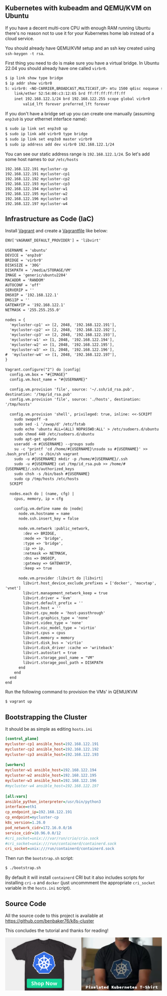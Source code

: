 ## Kubernetes with kubeadm and QEMU/KVM on Ubuntu

If you have a decent multi-core CPU with enough RAM running Ubuntu there's no reason not to use it for your Kubernetes home lab instead of a cloud service.

You should already have QEMU/KVM setup and an ssh key created using `ssh-keygen -t rsa`.

First thing you need to do is make sure you have a virtual bridge. In Ubuntu 22.04 you should already have one called `virbr0`.

```sh
$ ip link show type bridge
$ ip addr show virbr0
5: virbr0: <NO-CARRIER,BROADCAST,MULTICAST,UP> mtu 1500 qdisc noqueue state DOWN group default qlen 1000
    link/ether 52:54:00:c3:12:65 brd ff:ff:ff:ff:ff:ff
    inet 192.168.122.1/24 brd 192.168.122.255 scope global virbr0
        valid_lft forever preferred_lft forever
```

If you don't have a bridge set up you can create one manually (assuming `enp3s0` is your ethernet interface name):

```sh
$ sudo ip link set enp3s0 up
$ sudo ip link add virbr0 type bridge
$ sudo ip link set enp3s0 master virbr0
$ sudo ip address add dev virbr0 192.168.122.1/24
```

You can see our static address range is `192.168.122.1/24`. So let's add some host names to our `/etc/hosts`

```
192.168.122.191 mycluster-cp
192.168.122.191 mycluster-cp1
192.168.122.192 mycluster-cp2
192.168.122.193 mycluster-cp3
192.168.122.194 mycluster-w1
192.168.122.195 mycluster-w2
192.168.122.196 mycluster-w3
192.168.122.197 mycluster-w4
```

## Infrastructure as Code (IaC)

Install [Vagrant](https://developer.hashicorp.com/vagrant/docs/installation) and create a [Vagrantfile](https://developer.hashicorp.com/vagrant/docs/vagrantfile) like below:

```vagrantfile
ENV['VAGRANT_DEFAULT_PROVIDER'] = 'libvirt'

USERNAME = 'ubuntu'
DEVICE = 'enp3s0'
BRIDGE = 'virbr0'
DISKSIZE = '30G'
DISKPATH = '/media/STORAGE/VM'
IMAGE = 'generic/ubuntu2204'
MACADDR = 'RANDOM'
AUTOCONF = 'off'
SERVERIP = ''
DNS0IP = '192.168.122.1'
DNS1IP = ''
GATEWAYIP = '192.168.122.1'
NETMASK = '255.255.255.0'

nodes = {
  'mycluster-cp1' => [2, 2048, '192.168.122.191'],
  'mycluster-cp2' => [2, 2048, '192.168.122.192'],
  'mycluster-cp3' => [2, 2048, '192.168.122.193'],
  'mycluster-w1' => [1, 2048, '192.168.122.194'],
  'mycluster-w2' => [1, 2048, '192.168.122.195'],
  'mycluster-w3' => [1, 2048, '192.168.122.196'],
#  'mycluster-w4' => [1, 2048, '192.168.122.197'],
}

Vagrant.configure("2") do |config|
  config.vm.box = "#{IMAGE}"
  config.vm.host_name = "#{USERNAME}"

  config.vm.provision 'file', source: '~/.ssh/id_rsa.pub', destination: '/tmp/id_rsa.pub'
  config.vm.provision 'file', source: './hosts', destination: '/tmp/hosts'

  config.vm.provision 'shell', privileged: true, inline: <<-SCRIPT
    sudo swapoff -a
    sudo sed -i '/swap/d' /etc/fstab
    sudo echo 'ubuntu ALL=(ALL) NOPASSWD:ALL' > /etc/sudoers.d/ubuntu
    sudo chmod 440 /etc/sudoers.d/ubuntu
    sudo apt-get update
    useradd -m #{USERNAME} --groups sudo
    su -c "printf 'cd /home/#{USERNAME}\nsudo su #{USERNAME}' >> .bash_profile" -s /bin/sh vagrant
    sudo -u #{USERNAME} mkdir -p /home/#{USERNAME}/.ssh
    sudo -u #{USERNAME} cat /tmp/id_rsa.pub >> /home/#{USERNAME}/.ssh/authorized_keys
    sudo chsh -s /bin/bash #{USERNAME}
    sudo cp /tmp/hosts /etc/hosts
  SCRIPT

  nodes.each do | (name, cfg) |
    cpus, memory, ip = cfg

    config.vm.define name do |node|
      node.vm.hostname = name
      node.ssh.insert_key = false

      node.vm.network :public_network,
        :dev => BRIDGE,
        :mode => 'bridge',
        :type => 'bridge',
        :ip => ip,
        :netmask => NETMASK,
        :dns => DNS0IP,
        :gateway => GATEWAYIP,
        :keep => true

      node.vm.provider :libvirt do |libvirt|
        libvirt.host_device_exclude_prefixes = ['docker', 'macvtap', 'vnet']
        libvirt.management_network_keep = true
        libvirt.driver = 'kvm'
        libvirt.default_prefix = ''
        libvirt.host = ''
        libvirt.cpu_mode = 'host-passthrough'
        libvirt.graphics_type = 'none'
        libvirt.video_type = 'none'
        libvirt.nic_model_type = 'virtio'
        libvirt.cpus = cpus
        libvirt.memory = memory
        libvirt.disk_bus = 'virtio'
        libvirt.disk_driver :cache => 'writeback'
        libvirt.autostart = true
        libvirt.storage_pool_name = "VM"
        libvirt.storage_pool_path = DISKPATH
      end
    end
  end
end
```

Run the following command to provision the VMs' in QEMU/KVM

```sh
$ vagrant up
```

## Bootstrapping the Cluster

It should be as simple as editing `hosts.ini`

```ini
[control_plane]
mycluster-cp1 ansible_host=192.168.122.191
mycluster-cp2 ansible_host=192.168.122.192
mycluster-cp3 ansible_host=192.168.122.193

[workers]
mycluster-w1 ansible_host=192.168.122.194
mycluster-w2 ansible_host=192.168.122.195
mycluster-w3 ansible_host=192.168.122.196
#mycluster-w4 ansible_host=192.168.122.197

[all:vars]
ansible_python_interpreter=/usr/bin/python3
interface=eth1
cp_endpoint_ip=192.168.122.191
cp_endpoint=mycluster-cp
k8s_version=1.26.0
pod_network_cidr=172.16.0.0/16
service_cidr=10.96.0.0/12
#cri_socket=unix:///var/run/crio/crio.sock
#cri_socket=unix:///run/containerd/containerd.sock
cri_socket=unix:///run/containerd/containerd.sock
```

Then run the `bootstrap.sh` script:

```sh
$ ./bootstrap.sh
```

By default it will install `containerd` CRI but it also includes scripts for installing `cri-o` and `docker` (just uncommment the appropriate `cri_socket` variable in the `hosts.ini` script).

## Source Code

All the source code to this project is available at https://github.com/benbaker76/k8s-cluster

This concludes the tutorial and thanks for reading!

[![Shop Now](images/shopnow.png)](https://www.teepublic.com/t-shirt/40083218-pixelated-kubernetes)
